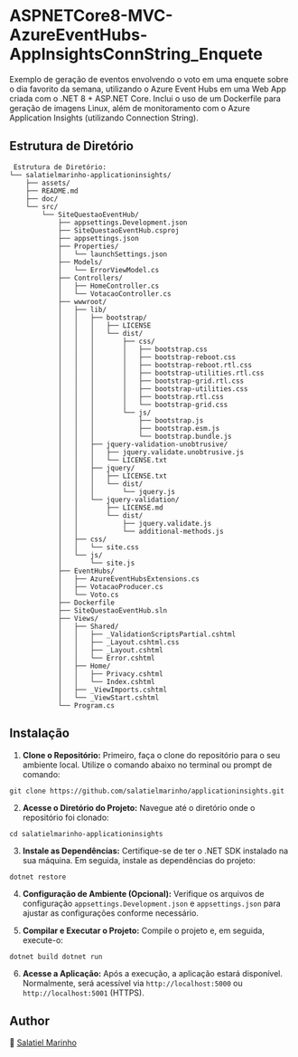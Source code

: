 # ASPNETCore8-MVC-AzureEventHubs-AppInsightsConnString_Enquete
Exemplo de geração de eventos envolvendo o voto em uma enquete sobre o dia favorito da semana, utilizando o Azure Event Hubs em uma Web App criada com o .NET 8 + ASP.NET Core. Inclui o uso de um Dockerfile para geração de imagens Linux, além de monitoramento com o Azure Application Insights (utilizando Connection String).

## Estrutura de Diretório

```shell
 Estrutura de Diretório:
└── salatielmarinho-applicationinsights/
    ├── assets/
    ├── README.md
    ├── doc/
    └── src/
        └── SiteQuestaoEventHub/
            ├── appsettings.Development.json
            ├── SiteQuestaoEventHub.csproj
            ├── appsettings.json
            ├── Properties/
            │   └── launchSettings.json
            ├── Models/
            │   └── ErrorViewModel.cs
            ├── Controllers/
            │   ├── HomeController.cs
            │   └── VotacaoController.cs
            ├── wwwroot/
            │   ├── lib/
            │   │   ├── bootstrap/
            │   │   │   ├── LICENSE
            │   │   │   └── dist/
            │   │   │       ├── css/
            │   │   │       │   ├── bootstrap.css
            │   │   │       │   ├── bootstrap-reboot.css
            │   │   │       │   ├── bootstrap-reboot.rtl.css
            │   │   │       │   ├── bootstrap-utilities.rtl.css
            │   │   │       │   ├── bootstrap-grid.rtl.css
            │   │   │       │   ├── bootstrap-utilities.css
            │   │   │       │   ├── bootstrap.rtl.css
            │   │   │       │   └── bootstrap-grid.css
            │   │   │       └── js/
            │   │   │           ├── bootstrap.js
            │   │   │           ├── bootstrap.esm.js
            │   │   │           └── bootstrap.bundle.js
            │   │   ├── jquery-validation-unobtrusive/
            │   │   │   ├── jquery.validate.unobtrusive.js
            │   │   │   └── LICENSE.txt
            │   │   ├── jquery/
            │   │   │   ├── LICENSE.txt
            │   │   │   └── dist/
            │   │   │       └── jquery.js
            │   │   └── jquery-validation/
            │   │       ├── LICENSE.md
            │   │       └── dist/
            │   │           ├── jquery.validate.js
            │   │           └── additional-methods.js
            │   ├── css/
            │   │   └── site.css
            │   └── js/
            │       └── site.js
            ├── EventHubs/
            │   ├── AzureEventHubsExtensions.cs
            │   ├── VotacaoProducer.cs
            │   └── Voto.cs
            ├── Dockerfile
            ├── SiteQuestaoEventHub.sln
            ├── Views/
            │   ├── Shared/
            │   │   ├── _ValidationScriptsPartial.cshtml
            │   │   ├── _Layout.cshtml.css
            │   │   ├── _Layout.cshtml
            │   │   └── Error.cshtml
            │   ├── Home/
            │   │   ├── Privacy.cshtml
            │   │   └── Index.cshtml
            │   ├── _ViewImports.cshtml
            │   └── _ViewStart.cshtml
            └── Program.cs

```

## Instalação 

1. **Clone o Repositório:** Primeiro, faça o clone do repositório para o seu ambiente local. Utilize o comando abaixo no terminal ou prompt de comando:

` git clone https://github.com/salatielmarinho/applicationinsights.git `

2. **Acesse o Diretório do Projeto:** Navegue até o diretório onde o repositório foi clonado:

` cd salatielmarinho-applicationinsights `

3. **Instale as Dependências:** Certifique-se de ter o .NET SDK instalado na sua máquina. Em seguida, instale as dependências do projeto:

` dotnet restore `

4. **Configuração de Ambiente (Opcional):** Verifique os arquivos de configuração `appsettings.Development.json` e `appsettings.json` para ajustar as configurações conforme necessário.

5. **Compilar e Executar o Projeto:** Compile o projeto e, em seguida, execute-o:

` dotnet build
dotnet run
`

6. **Acesse a Aplicação:** Após a execução, a aplicação estará disponível. Normalmente, será acessível via `http://localhost:5000` ou `http://localhost:5001` (HTTPS).

## Author

:boy: [Salatiel Marinho](https://github.com/salatielmarinho)